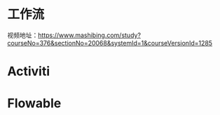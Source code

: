# 工作流

视频地址：https://www.mashibing.com/study?courseNo=376&sectionNo=20068&systemId=1&courseVersionId=1285



# Activiti



# Flowable